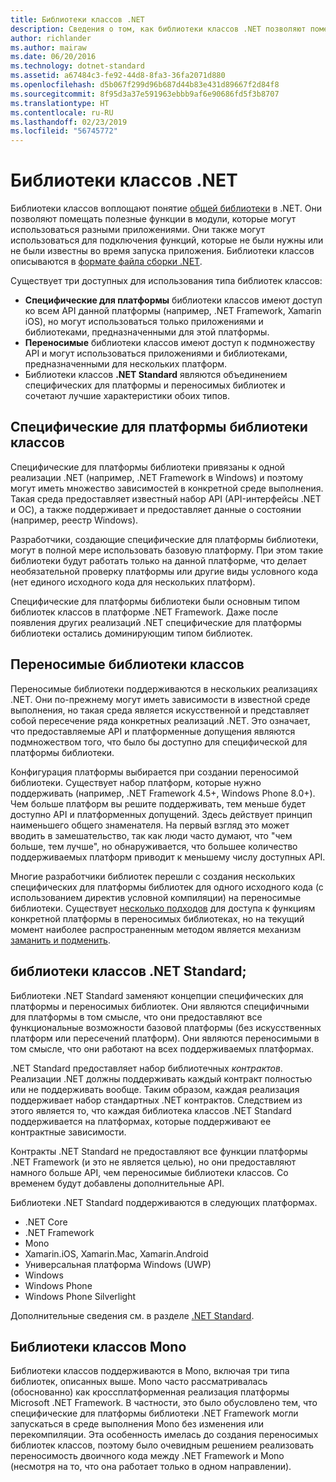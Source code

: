 ```yaml
---
title: Библиотеки классов .NET
description: Сведения о том, как библиотеки классов .NET позволяют помещать полезные функции в модули, которые могут использоваться разными приложениями.
author: richlander
ms.author: mairaw
ms.date: 06/20/2016
ms.technology: dotnet-standard
ms.assetid: a67484c3-fe92-44d8-8fa3-36fa2071d880
ms.openlocfilehash: d5b067f299d96b687d44b83e431d89667f2d84f8
ms.sourcegitcommit: 8f95d3a37e591963ebbb9af6e90686fd5f3b8707
ms.translationtype: HT
ms.contentlocale: ru-RU
ms.lasthandoff: 02/23/2019
ms.locfileid: "56745772"
---
```

# <a name="net-class-libraries"></a>Библиотеки классов .NET

Библиотеки классов воплощают понятие [общей библиотеки](https://en.wikipedia.org/wiki/Library_%28computing%29#Shared_libraries) в .NET. Они позволяют помещать полезные функции в модули, которые могут использоваться разными приложениями. Они также могут использоваться для подключения функций, которые не были нужны или не были известны во время запуска приложения. Библиотеки классов описываются в [формате файла сборки .NET](assembly/file-format.md).

Существует три доступных для использования типа библиотек классов:

*   **Специфические для платформы** библиотеки классов имеют доступ ко всем API данной платформы (например, .NET Framework, Xamarin iOS), но могут использоваться только приложениями и библиотеками, предназначенными для этой платформы.
*   **Переносимые** библиотеки классов имеют доступ к подмножеству API и могут использоваться приложениями и библиотеками, предназначенными для нескольких платформ.
*   Библиотеки классов **.NET Standard** являются объединением специфических для платформы и переносимых библиотек и сочетают лучшие характеристики обоих типов.

## <a name="platform-specific-class-libraries"></a>Специфические для платформы библиотеки классов

Специфические для платформы библиотеки привязаны к одной реализации .NET (например, .NET Framework в Windows) и поэтому могут иметь множество зависимостей в конкретной среде выполнения. Такая среда предоставляет известный набор API (API-интерфейсы .NET и ОС), а также поддерживает и предоставляет данные о состоянии (например, реестр Windows).

Разработчики, создающие специфические для платформы библиотеки, могут в полной мере использовать базовую платформу. При этом такие библиотеки будут работать только на данной платформе, что делает необязательной проверку платформы или другие виды условного кода (нет единого исходного кода для нескольких платформ).

Специфические для платформы библиотеки были основным типом библиотек классов в платформе .NET Framework. Даже после появления других реализаций .NET специфические для платформы библиотеки остались доминирующим типом библиотек.

## <a name="portable-class-libraries"></a>Переносимые библиотеки классов

Переносимые библиотеки поддерживаются в нескольких реализациях .NET. Они по-прежнему могут иметь зависимости в известной среде выполнения, но такая среда является искусственной и представляет собой пересечение ряда конкретных реализаций .NET. Это означает, что предоставляемые API и платформенные допущения являются подмножеством того, что было бы доступно для специфической для платформы библиотеки.

Конфигурация платформы выбирается при создании переносимой библиотеки. Существует набор платформ, которые нужно поддерживать (например, .NET Framework 4.5+, Windows Phone 8.0+). Чем больше платформ вы решите поддерживать, тем меньше будет доступно API и платформенных допущений. Здесь действует принцип наименьшего общего знаменателя. На первый взгляд это может вводить в замешательство, так как люди часто думают, что "чем больше, тем лучше", но обнаруживается, что большее количество поддерживаемых платформ приводит к меньшему числу доступных API.

Многие разработчики библиотек перешли с создания нескольких специфических для платформы библиотек для одного исходного кода (с использованием директив условной компиляции) на переносимые библиотеки. Существует [несколько подходов](https://blog.stephencleary.com/2012/11/portable-class-library-enlightenment.html) для доступа к функциям конкретной платформы в переносимых библиотеках, но на текущий момент наиболее распространенным методом является механизм [заманить и подменить](https://log.paulbetts.org/the-bait-and-switch-pcl-trick/).

## <a name="net-standard-class-libraries"></a>библиотеки классов .NET Standard;

Библиотеки .NET Standard заменяют концепции специфических для платформы и переносимых библиотек. Они являются специфичными для платформы в том смысле, что они предоставляют все функциональные возможности базовой платформы (без искусственных платформ или пересечений платформ). Они являются переносимыми в том смысле, что они работают на всех поддерживаемых платформах.

.NET Standard предоставляет набор библиотечных _контрактов_. Реализации .NET должны поддерживать каждый контракт полностью или не поддерживать вообще. Таким образом, каждая реализация поддерживает набор стандартных .NET контрактов. Следствием из этого является то, что каждая библиотека классов .NET Standard поддерживается на платформах, которые поддерживают ее контрактные зависимости.

Контракты .NET Standard не предоставляют все функции платформы .NET Framework (и это не является целью), но они предоставляют намного больше API, чем переносимые библиотеки классов. Со временем будут добавлены дополнительные API.

Библиотеки .NET Standard поддерживаются в следующих платформах.

* .NET Core
* .NET Framework
* Mono
* Xamarin.iOS, Xamarin.Mac, Xamarin.Android
* Универсальная платформа Windows (UWP)
* Windows
* Windows Phone
* Windows Phone Silverlight

Дополнительные сведения см. в разделе [.NET Standard](net-standard.md).

## <a name="mono-class-libraries"></a>Библиотеки классов Mono

Библиотеки классов поддерживаются в Mono, включая три типа библиотек, описанных выше. Mono часто рассматривалась (обоснованно) как кроссплатформенная реализация платформы Microsoft .NET Framework. В частности, это было обусловлено тем, что специфические для платформы библиотеки .NET Framework могли запускаться в среде выполнения Mono без изменения или перекомпиляции. Эта особенность имелась до создания переносимых библиотек классов, поэтому было очевидным решением реализовать переносимость двоичного кода между .NET Framework и Mono (несмотря на то, что она работает только в одном направлении).

